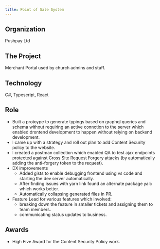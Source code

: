 ```yaml
---
title: Point of Sale System
---
```


## Organization

Pushpay Ltd

## The Project

Merchant Portal used by church admins and staff.

## Technology

C#, Typescript, React

## Role

-   Built a protoype to generate typings based on graphql queries and schema without requiring an active connction to the server which enabled drontend development to happen without relying on backend development.
-   I came up with a strategy and roll out plan to add Content Security policy to the website.
-   I created a postman collection which enabled QA to test ajax endpoints protected against Cross Site Request Forgery attacks (by automatically adding the anti-forgery token to the request).
-   DX improvements
    -   Added gists to enable debugging frontend using vs code and starting the dev server automatically.
    -   After finding issues with yarn link found an alternate package yalc which works better.
    -   Automatically collapsing generated files in PR.
-   Feature Lead for various features which involved:
    -   breaking down the feature in smaller tickets and assigning them to team members.
    -   communicating status updates to business.

## Awards

-   High Five Award for the Content Security Policy work.
